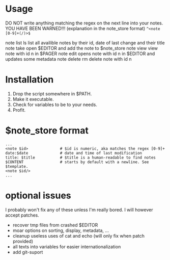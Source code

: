 # Usage
DO NOT write anything matching the regex on the next line into your notes. YOU HAVE BEEN WARNED!!! (explanation in the note_store format)
`^<note [0-9]+(/)>$`

note list
     ls
    list all availible notes by their id, date of last change and their title
note take
    open $EDITOR and add the note to $note_store
note view <n>
    view note with id n in $PAGER
note edit <n>
    opens note with id n in $EDITOR and updates some metadata
note delete <n>
     rm <n>
    delete note with id n

# Installation
1. Drop the script somewhere in $PATH. 
2. Make it executable. 
3. Check for variables to be to your needs. 
4. Profit.

# $note_store format
```
...
<note $id>              # $id is numeric, aka matches the regex [0-9]+
date:$date              # date and time of last modification
title: $title           # $title is a human-readable to find notes
$CONTENT                # starts by default with a newline. See $template.
<note $id/>
...
```

# optional issues
I probably won't fix any of these unless I'm really bored. I will however accept patches.
* recover tmp files from crashed $EDITOR
* moar options on sorting, display, metadata, ...
* cleanup useless uses of cat and echo (will only fix when patch provided)
* all texts into variables for easier internationalization
* add git-suport

